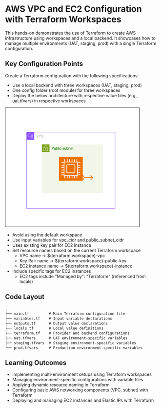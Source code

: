 # AWS VPC and EC2 Configuration with Terraform Workspaces

This hands-on demonstrates the use of Terraform to create AWS infrastructure using workspaces and a local backend. It showcases how to manage multiple environments (UAT, staging, prod) with a single Terraform configuration.

## Key Configuration Points

Create a Terraform configuration with the following specifications:

- Use a local backend with three workspaces (UAT, staging, prod)
- One config folder (root module) for three workspaces
- Deploy the below architecture with respective value files (e.g., uat.tfvars) in respective workspaces

![](./images/image.png)
- Avoid using the default workspace
- Use input variables for vpc_cidr and public_subnet_cidr
- Uses existing key pair for EC2 instance
- Set resource names based on the current Terraform workspace
  - VPC name → $(terraform.workspace)-vpc
  - Key Pair name → $(terraform.workspace)-public-key
  - EC2 instance name → $(terraform.workspace)-instance
- Include specific tags for EC2 instances
  - EC2 tags include "Managed by": "Terraform" (referenced from locals)

## Code Layout

```
.
├── main.tf         # Main Terraform configuration file
├── variables.tf    # Input variable declarations
├── outputs.tf      # Output value declarations
├── locals.tf       # Local value definitions
├── terraform.tf    # Provider and backend configurations
├── uat.tfvars      # UAT environment-specific variables
├── staging.tfvars  # Staging environment-specific variables
└── prod.tfvars     # Production environment-specific variables
```

## Learning Outcomes

- Implementing multi-environment setups using Terraform workspaces
- Managing environment-specific configurations with variable files
- Applying dynamic resource naming in Terraform
- Configuring basic AWS networking components (VPC, subnet) with Terraform
- Deploying and managing EC2 instances and Elastic IPs with Terraform




